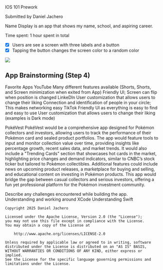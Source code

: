 IOS 101 Prework

Submitted by Daniel Jachero

Name Display is an app that shows my name, school, and aspiring career.

Time spent: 1 hour spent in total

- [X] Users are see a screen with three labels and a button
- [X] Tapping the button changes the screen color to a random color

<div>
    <a href="https://www.loom.com/share/ef743494e49645d58bcb43bbf9eb9674">
    </a>
    <a href="https://www.loom.com/share/ef743494e49645d58bcb43bbf9eb9674">
      <img style="max-width:300px;" src="https://cdn.loom.com/sessions/thumbnails/ef743494e49645d58bcb43bbf9eb9674-f35ee001544cc74d-full-play.gif">
    </a>
</div>

 
## App Brainstorming (Step 4)
Favorite Apps
YouTube
Many different features available (Shorts, Shorts, and Screen minimization when exited from App)
Friendly UI; Screen can flip when position is changed
LinkeDIn
User customization that allows users to change their liking
Connection and identification of people in your circle; This makes networking easy
TikTok
Friendly UI as everything is easy to find and easy to use
User customization that allows users to change their liking (examples is Dark mode)


PokéVest
PokéVest would be a comprehensive app designed for Pokémon collectors and investors, allowing users to track the performance of their Pokémon card and sealed product portfolios. The app would feature tools to input and monitor collection value over time, providing insights like percentage growth, recent sales data, and market trends. It would also include a "Trending Cards" section that showcases hot cards in the market, highlighting price changes and demand indicators, similar to CNBC’s stock ticker but tailored to Pokémon collectibles. Additional features could include news on upcoming product releases, a marketplace for buying and selling, and educational content on investing in Pokémon products. This app would bridge the gap between casual collectors and serious investors, offering a fun yet professional platform for the Pokémon investment community.




Describe any challenges encountered while building the app.
Understanding and working around XCode
Understanding Swift

    Copyright 2025 Daniel Jachero

    Licensed under the Apache License, Version 2.0 (the "License");
    you may not use this file except in compliance with the License.
    You may obtain a copy of the License at

        http://www.apache.org/licenses/LICENSE-2.0

    Unless required by applicable law or agreed to in writing, software
    distributed under the License is distributed on an "AS IS" BASIS,
    WITHOUT WARRANTIES OR CONDITIONS OF ANY KIND, either express or implied.
    See the License for the specific language governing permissions and
    limitations under the License.



